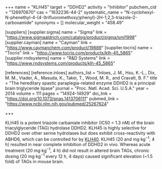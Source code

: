 +++
name = "KLH45"
target = "DDHD2"
activity = "Inhibitor"
pubchem_cid = "126970670"
cas = "1632236-44-2"
systematic_name = "N-cyclohexyl-N-phenethyl-4-(4-(trifluoromethoxy)phenyl)-2H-1,2,3-triazole-2-carboxamide"
synonyms = []
molecular_weight = "458.49"

[suppliers]
    [supplier.sigma]
        name = "Sigma"
        link = "https://www.sigmaaldrich.com/catalog/product/sigma/sml1998"
    [supplier.cayman]
        name = "Cayman"
        link = "https://www.caymanchem.com/product/19889"
    [supplier.tocris]
        name = "Tocris"
        link = "https://www.tocris.com/products/klh-45_5865"
    [supplier.rndsystems]
        name = "R&D Systems"
        link = "https://www.rndsystems.com/products/klh-45_5865"

[references]
    [reference.inloes]
        authors_list = "Inloes, J. M., Hsu, K.-L., Dix, M. M., Viader, A., Masuda, K., Takei, T., Wood, M. R., and Cravatt, B. F."
        title = "The hereditary spastic paraplegia-related enzyme DDHD2 is a principal brain triglyceride lipase"
        journal = "Proc. Natl. Acad. Sci. U.S.A."
        year = 2014
        volume = 111
        pages = "14924-14929"
        doi_link = "https://doi.org/10.1073/pnas.1413706111"
        pubmed_link = "https://www.ncbi.nlm.nih.gov/pubmed/25267624"

+++

KLH45 is a potent triazole carbamate inhibitor (IC50 = 1.3 nM) of the brain triacylglyceride (TAG) hydrolase DDHD2. KLH45 is highly selective for DDHD2 over other serine hydrolases but does exhibit cross-reactivity with ABHD6, which can be controlled for by <a href="#klh40" class="js-scroll-trigger">KLH40</a>. KLH45 (20 and mg⋅kg<sup>−1</sup>, 4 h) resulted in near complete inhibition of DDHD2 in vivo. Whereas acute treatment (20 mg⋅kg<sup>−1</sup>, 4 h) did not result in altered brain TAGs, chronic dosing (20 mg⋅kg<sup>−1</sup> every 12 h, 4 days) caused significant elevation (~1.5 fold) of TAGs in mouse brain.
